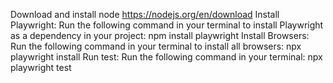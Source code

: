 Download and install node https://nodejs.org/en/download
Install Playwright: Run the following command in your terminal to install Playwright as a dependency in your project: npm install playwright
Install Browsers: Run the following command in your terminal to install all browsers: npx playwright install
Run test: Run the following command in your terminal: npx playwright test
